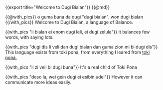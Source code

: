 {{export title="Welcome to Dugi Bialan"}}
{{@md}}

{{@with_pics}}
o guma buna da dugi "dugi bialan". won dugi bialan
{{/with_pics}}
Welcome to Dugi Bialan, a language of Balance.

{{with_pics "li bialan ei enom dugi leli, ei dugi zelula"}}
It balances few words, with saying lots.

{{with_pics "dugi dis li veli dan dugi bialan dan guma zion mi bi dugi dis"}}
This language exists from toki pona, from everything I leared from [toki pona.](/from_toki_pona)

{{with_pics "li zi veli bi dugi buna"}}
It's a real child of Toki Pona

{{with_pics "deso la, wei gein dugi ei esibin udei"}}
However it can communicate more ideas easily.


